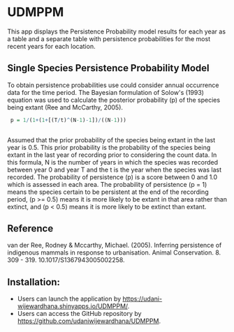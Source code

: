 # UDMPPM

This app displays the Persistence Probability model results for each year as a table and a separate table with persistence probabilities for the most recent years for each location.

## Single Species Persistence Probability Model

To obtain persistence probabilities use could consider annual occurrence data for the time period. The Bayesian formulation of Solow's (1993) equation was used to calculate the posterior probability (p) of the species being extant (Ree and McCarthy, 2005).

```r
 p = 1/(1+(1+[(T/t)^(N-1)-1])/((N-1)))
 
```

Assumed that the prior probability of the species being extant in the last year is 0.5. This prior probability is the probability of the species being extant in the last year of recording prior to considering the count data. In this formula, N is the number of years in which the species was recorded between year 0 and year T and the t is the year when the species was last recorded. The probability of persistence (p) is a score between 0 and 1.0 which is assessed in each area. The probability of persistence (p = 1) means the species  certain to be persistent at the end of the recording period, (p >= 0.5) means it is more likely to be extant in that area rather than extinct, and (p < 0.5) means it is more likely to be extinct than extant.

## Reference

van der Ree, Rodney & Mccarthy, Michael. (2005). Inferring persistence of indigenous mammals in response to urbanisation. Animal Conservation. 8. 309 - 319. 10.1017/S1367943005002258. 

## Installation:

- Users can launch the application by https://udani-wijewardhana.shinyapps.io/UDMPPM/.
- Users can access the GitHub repository by https://github.com/udaniwijewardhana/UDMPPM.
